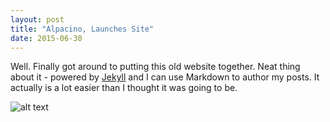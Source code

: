 ```yaml
---
layout: post
title: "Alpacino, Launches Site"
date: 2015-06-30
---
```


Well. Finally got around to putting this old website together. Neat thing about it - powered by [Jekyll](http://jekyllrb.com) and I can use Markdown to author my posts. It actually is a lot easier than I thought it was going to be.

![alt text][logo]

[logo]: https://drive.google.com/file/d/0BytK2DAzuj_9RW9rVXdRUXhDUlVmRFNyLTVpZE1FakdhX19z/view?usp=sharing "alpacino"
